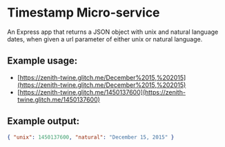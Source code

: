 # Timestamp Micro-service
An Express app that returns a JSON object with unix and natural language dates, when given a url parameter of either unix or natural language.

## Example usage:
* [https://zenith-twine.glitch.me/December%2015,%202015](https://zenith-twine.glitch.me/December%2015,%202015)
* [https://zenith-twine.glitch.me/1450137600](https://zenith-twine.glitch.me/1450137600)
## Example output:
```json
{ "unix": 1450137600, "natural": "December 15, 2015" }
```
